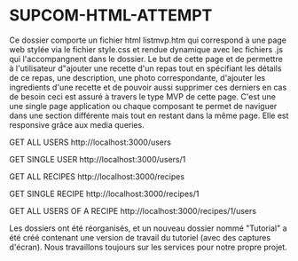 # SUPCOM-HTML-ATTEMPT

Ce dossier comporte un fichier html listmvp.htm qui correspond à une page web stylée 
via le fichier style.css et rendue dynamique avec lec fichiers .js qui l'accompangnent 
dans le dossier.
Le but de cette page et de permettre à l'utilisateur d"ajouter une recette d'un repas
tout en spécifiant les détails de ce repas, une description, une photo correspondante,
d'ajouter  les ingredients d'une recette et de pouvoir aussi supprimer ces derniers en
cas de besoin ceci est assuré à travers le type MVP de cette page.
C'est une une single page application ou chaque composant te permet de naviguer dans
une section différente mais tout en restant dans la même page. Elle est responsive grâce 
aux media queries.


GET ALL USERS
http://localhost:3000/users

GET SINGLE USER
http://localhost:3000/users/1

GET ALL RECIPES
http://localhost:3000/recipes

GET SINGLE RECIPE
http://localhost:3000/recipes/1

GET ALL USERS OF A RECIPE
http://localhost:3000/recipes/1/users


Les dossiers ont été réorganisés, et un nouveau dossier nommé "Tutorial" a été créé 
contenant une version de travail du tutoriel (avec des captures d'écran).
Nous travaillons toujours sur les services pour notre propre projet.

